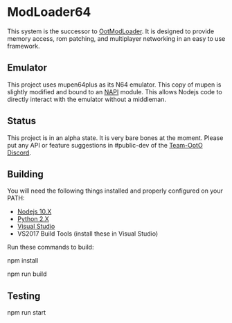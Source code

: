 # ModLoader64
This system is the successor to [OotModLoader](https://github.com/hylian-modding/OotModLoader). It is designed to provide memory access, rom patching, and multiplayer networking in an easy to use framework.

## Emulator
This project uses mupen64plus as its N64 emulator. This copy of mupen is slightly modified and bound to an [NAPI](https://nodejs.org/api/n-api.html) module. This allows Nodejs code to directly interact with the emulator without a middleman.

## Status
This project is in an alpha state. It is very bare bones at the moment. Please put any API or feature suggestions in #public-dev of the [Team-OotO Discord](https://discord.gg/UFVY9DE).

## Building

You will need the following things installed and properly configured on your PATH:

* [Nodejs 10.X](https://nodejs.org/en/)
* [Python 2.X](https://www.python.org/downloads/release/python-278/)
* [Visual Studio](https://visualstudio.microsoft.com/)
* VS2017 Build Tools (install these in Visual Studio)

Run these commands to build:

npm install

npm run build

## Testing
npm run start
